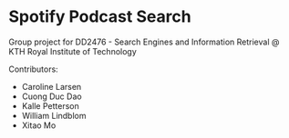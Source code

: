 # Spotify Podcast Search

Group project for DD2476 - Search Engines and Information Retrieval @ KTH Royal Institute of Technology

Contributors:
- Caroline Larsen
- Cuong Duc Dao
- Kalle Petterson
- William Lindblom
- Xitao Mo
